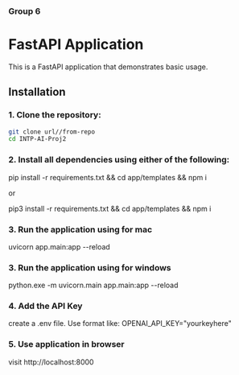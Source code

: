 ### Group 6

# FastAPI Application

This is a FastAPI application that demonstrates basic usage.

## Installation

### 1. Clone the repository:

```bash
git clone url//from-repo
cd INTP-AI-Proj2

```

### 2. Install all dependencies using either of the following:

pip install -r requirements.txt && cd app/templates && npm i 

or

pip3 install -r requirements.txt && cd app/templates && npm i

### 3. Run the application using for mac

uvicorn app.main:app --reload

### 3. Run the application using for windows

python.exe -m uvicorn.main app.main:app --reload

### 4. Add the API Key

create a .env file. Use format like: OPENAI_API_KEY="yourkeyhere"

### 5. Use application in browser

visit http://localhost:8000
